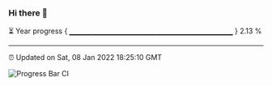 ### Hi there 👋

⏳ Year progress { ▁▁▁▁▁▁▁▁▁▁▁▁▁▁▁▁▁▁▁▁▁▁▁▁▁▁▁▁▁▁ } 2.13 %

---

⏰ Updated on Sat, 08 Jan 2022 18:25:10 GMT

![Progress Bar CI](https://github.com/ZhaoGui/ZhaoGui/workflows/Progress%20Bar%20CI/badge.svg)
